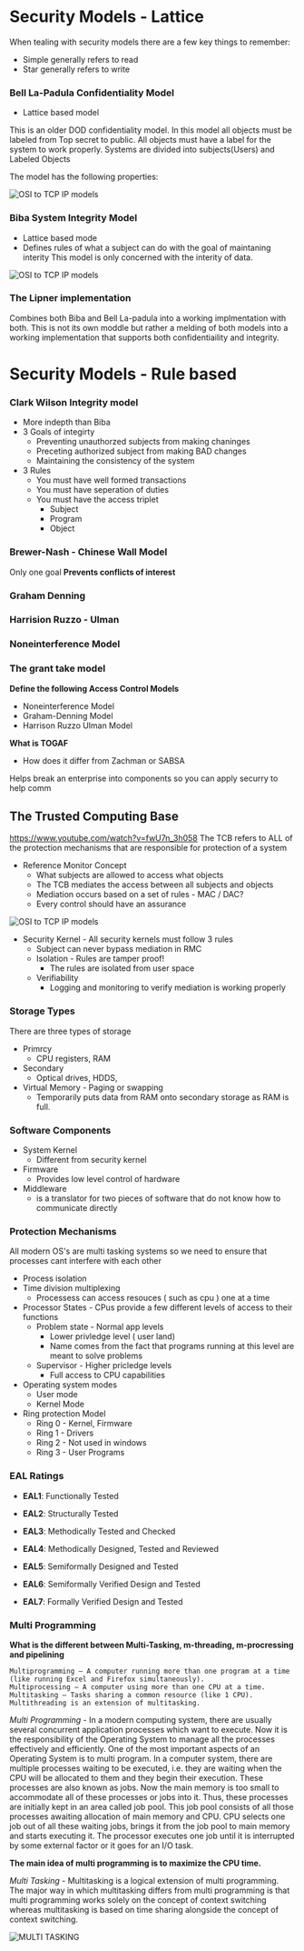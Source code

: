 # Security Models - Lattice


When tealing with security models there are a few key things to remember:

- Simple generally refers to read
- Star generally refers to write

### Bell La-Padula Confidentiality Model

- Lattice based model

This is an older DOD confidentiality model. 
In this model all objects must be labeled from Top secret to public.
All objects must have a label for the system to work properly.
Systems are divided into subjects(Users) and Labeled Objects 

The model has the following properties:


![OSI to TCP IP models](https://gyazo.com/e61f4150c9b8a9be40ecf13948c828b9.png)



### Biba System Integrity Model
- Lattice based mode
- Defines rules of what a subject can do with the goal of maintaning interity 
This model is only concerned with the interity of data.

![OSI to TCP IP models](https://gyazo.com/b3aa6ec94cccb301d4abe0d6318bd877.png)


### The Lipner implementation

Combines both Biba and Bell La-padula into a working implmentation
with both. This is not its own moddle but rather a melding of both models into a working implementation that supports both confidentiaility
and integrity. 


# Security Models - Rule based


### Clark Wilson Integrity model

- More indepth than Biba
- 3 Goals of integirty
    - Preventing unauthorzed subjects from making chaninges
    - Preceting authorized subject from making BAD changes
    - Maintaining the consistency of the system
- 3 Rules
    - You must have well formed transactions
    - You must have seperation of duties
    - You must have the access triplet
        - Subject
        - Program
        - Object

### Brewer-Nash - Chinese Wall Model

Only one goal **Prevents conflicts of interest** 

### Graham Denning

### Harrision Ruzzo - Ulman

### Noneinterference Model

### The grant take model

**Define the following Access Control Models**

- Noneinterference Model
- Graham-Denning Model
- Harrison Ruzzo Ulman Model


**What is TOGAF**
- How does it differ from Zachman or SABSA

Helps break an enterprise into components so you can apply securry to help comm


## The Trusted Computing Base
https://www.youtube.com/watch?v=fwU7n_3h058
The TCB refers to ALL of the protection mechanisms that are responsible for protection of a system

- Reference Monitor Concept
    - What subjects are allowed to access what objects
    - The TCB mediates the access between all subjects and objects
    - Mediation occurs based on a set of rules - MAC / DAC?
    - Every control should have an assurance 
    
![OSI to TCP IP models](https://gyazo.com/c50a521ef31069e5d67a48981b53f592.png)
    
- Security Kernel - All security kernels must follow 3 rules
    - Subject can never bypass mediation in RMC
    - Isolation - Rules are tamper proof! 
        - The rules are isolated from user space
    - Verifiability
        - Logging and monitoring to verify mediation is working properly 
        
### Storage Types

There are three types of storage

- Primrcy
    - CPU registers, RAM
- Secondary
    - Optical drives, HDDS,
- Virtual Memory - Paging or swapping
    - Temporarily puts data from RAM onto secondary storage as RAM is full.

### Software Components
- System Kernel
    - Different from security kernel
- Firmware
    - Provides low level control of hardware
- Middleware 
    - is a translator for two pieces of software that do not know how to communicate directly

### Protection Mechanisms
All modern OS's are multi tasking systems so we need to ensure that processes cant interfere with each other

- Process isolation
- Time division multiplexing
    - Processess can access resouces ( such as cpu ) one at a time
- Processor States - CPus provide a few different levels of access to their functions
    - Problem state - Normal app levels
        - Lower privledge level ( user land)
        - Name comes from the fact that programs running at this level are meant to solve problems
    - Supervisor - Higher pricledge levels
        - Full access to CPU capabilities
- Operating system modes
    - User mode
    - Kernel Mode
- Ring protection Model
    - Ring 0 - Kernel, Firmware
    - Ring 1 - Drivers
    - Ring 2 - Not used in windows
    - Ring 3 - User Programs




### EAL Ratings

- **EAL1**: Functionally Tested

- **EAL2**: Structurally Tested

- **EAL3**: Methodically Tested and Checked

- **EAL4**: Methodically Designed, Tested and Reviewed

- **EAL5**: Semiformally Designed and Tested

- **EAL6**: Semiformally Verified Design and Tested
- **EAL7**: Formally Verified Design and Tested


### Multi Programming
**What is the different between Multi-Tasking, m-threading, m-procressing and pipelining**


    Multiprogramming – A computer running more than one program at a time (like running Excel and Firefox simultaneously).
    Multiprocessing – A computer using more than one CPU at a time.
    Multitasking – Tasks sharing a common resource (like 1 CPU).
    Multithreading is an extension of multitasking.

*Multi Programming* - In a modern computing system, there are usually several concurrent application processes which want to execute. Now it is the responsibility of the Operating System to manage all the processes effectively and efficiently.
One of the most important aspects of an Operating System is to multi program.
In a computer system, there are multiple processes waiting to be executed, i.e. they are waiting when the CPU will be allocated to them and they begin their execution. These processes are also known as jobs. Now the main memory is too small to accommodate all of these processes or jobs into it. Thus, these processes are initially kept in an area called job pool. This job pool consists of all those processes awaiting allocation of main memory and CPU.
CPU selects one job out of all these waiting jobs, brings it from the job pool to main memory and starts executing it. The processor executes one job until it is interrupted by some external factor or it goes for an I/O task.

**The main idea of multi programming is to maximize the CPU time.**

*Multi Tasking* - Multitasking is a logical extension of multi programming. The major way in which multitasking differs from multi programming is that multi programming works solely on the concept of context switching whereas multitasking is based on time sharing alongside the concept of context switching.

![MULTI TASKING](https://gyazo.com/9eef70f19cdaac3d661cf1ffaee65645.png)

